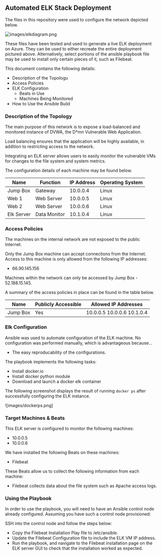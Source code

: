 ## Automated ELK Stack Deployment

The files in this repository were used to configure the network depicted below.

![images/elkdiagram.png](Images/diagram_filename.png)

These files have been tested and used to generate a live ELK deployment on Azure. They can be used to either recreate the entire deployment pictured above. Alternatively, select portions of the ansible playbook file may be used to install only certain pieces of it, such as Filebeat.

  

This document contains the following details:
- Description of the Topologu
- Access Policies
- ELK Configuration
  - Beats in Use
  - Machines Being Monitored
- How to Use the Ansible Build


### Description of the Topology

The main purpose of this network is to expose a load-balanced and monitored instance of DVWA, the D*mn Vulnerable Web Application.

Load balancing ensures that the application will be highly available, in addition to restricting access to the network.


Integrating an ELK server allows users to easily monitor the vulnerable VMs for changes to the file system and system metrics.

The configuration details of each machine may be found below.

| Name       | Function     | IP Address | Operating System |
|------------|--------------|------------|------------------|
| Jump Box   | Gateway      | 10.0.0.4   | Linux            |
| Web 1      | Web Server   | 10.0.0.5   | Linux            |
| Web 2      | Web Server   | 10.0.0.6   | Linux            |
| Elk Server | Data Monitor | 10.1.0.4   | Linux            |

### Access Policies

The machines on the internal network are not exposed to the public Internet. 

Only the Jump Box machine can accept connections from the Internet. Access to this machine is only allowed from the following IP addresses:
- 66.90.145.156

Machines within the network can only be accessed by Jump Box - 52.188.15.145.


A summary of the access policies in place can be found in the table below.

| Name     | Publicly Accessible | Allowed IP Addresses       |
|----------|---------------------|----------------------------|
| Jump Box | Yes                 | 10.0.0.5 10.0.0.6 10.1.0.4 |


### Elk Configuration

Ansible was used to automate configuration of the ELK machine. No configuration was performed manually, which is advantageous because...
- The easy reproducability of the configurations. 

The playbook implements the following tasks:
- Install docker.io
- Install docker python module
- Download and launch a docker elk container

The following screenshot displays the result of running `docker ps` after successfully configuring the ELK instance.

![images/dockerps.png]

### Target Machines & Beats
This ELK server is configured to monitor the following machines:
- 10.0.0.5
- 10.0.0.6

We have installed the following Beats on these machines:
- Filebeat

These Beats allow us to collect the following information from each machine:
- Filebeat collects data about the file system such as Apache access logs. 

### Using the Playbook
In order to use the playbook, you will need to have an Ansible control node already configured. Assuming you have such a control node provisioned: 

SSH into the control node and follow the steps below:
- Copy the Filebeat Installation Play file to /etc/ansible.
- Update the Filebeat Configuration file to include the ELK VM IP address.
- Run the playbook, and navigate to the Filebeat installation page on the ELK server GUI to check that the installation worked as expected.


